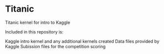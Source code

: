 # Titanic
Titanic kernel for intro to Kaggle

Included in this repository is:

Kaggle intro kernel and any additional kernels created
Data files provided by Kaggle
Subission files for the competition scoring
